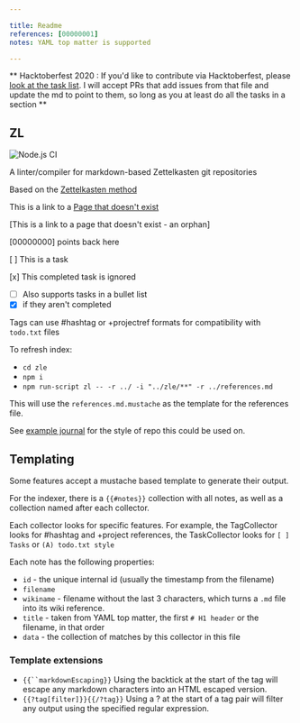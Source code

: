 ```yaml
---

title: Readme
references: [00000001]
notes: YAML top matter is supported

---
```


** Hacktoberfest 2020 : If you'd like to contribute via Hacktoberfest, please [look at the task list](tasks.md). I will accept PRs that add issues from that file and update the md to point to them, so long as you at least do all the tasks in a section **

## ZL

![Node.js CI](https://github.com/zettel-lint/zettel-lint/workflows/Node.js%20CI/badge.svg)

A linter/compiler for markdown-based Zettelkasten git repositories

Based on the [Zettelkasten method](https://zettelkasten.de/)

This is a link to a [Page that doesn't exist](404.md)

[This is a link to a page that doesn't exist - an orphan]

[00000000] points back here

[ ] This is a task

[x] This completed task is ignored

* [ ] Also supports tasks in a bullet list
* [x] if they aren't completed

Tags can use #hashtag or +projectref formats for compatibility with `todo.txt` files

To refresh index:

* `cd zle`
* `npm i`
* `npm run-script zl -- -r ../ -i "../zle/**" -r ../references.md`

This will use the `references.md.mustache` as the template for the references file.

See [example journal](https://github.com/zettel-lint/example) for the style of repo this could be used on.

## Templating

Some features accept a mustache based template to generate their output.

For the indexer, there is a `{{#notes}}` collection with all notes, as well as a collection named after each collector.

Each collector looks for specific features. For example, the TagCollector looks for #hashtag and +project references, the TaskCollector looks for `[ ] Tasks` or `(A) todo.txt style`

Each note has the following properties:

* `id` - the unique internal id (usually the timestamp from the filename)
* `filename`
* `wikiname` - filename without the last 3 characters, which turns a `.md` file into its wiki reference.
* `title` - taken from YAML top matter, the first `# H1 header` or the filename, in that order
* `data` - the collection of matches by this collector in this file

### Template extensions

* `{{``markdownEscaping}}` Using the backtick at the start of the tag will escape any markdown characters into an HTML escaped version.
* `{{?tag[filter]}}{{/?tag}}` Using a ? at the start of a tag pair will filter any output using the specified regular expression.
